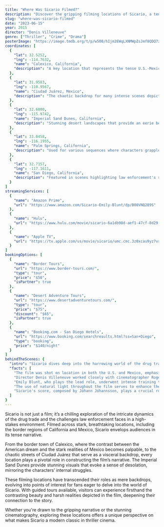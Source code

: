 ```yaml
---
title: "Where Was Sicario Filmed?"
description: "Discover the gripping filming locations of Sicario, a tense thriller that showcases the stark beauty of the U.S.-Mexico border and the intense world of drug trafficking."
slug: "where-was-sicario-filmed"
date: "2023-06-15"
year: 2015
director: "Denis Villeneuve"
genre: ["Thriller", "Crime", "Drama"]
posterImage: "https://image.tmdb.org/t/p/w500/hIjm2EWqLXNMWpZsJmf8QDQ7zYf.jpg"
coordinates: [
  { 
    "lat": 32.5252, 
    "lng": -114.7632, 
    "name": "Calexico, California", 
    "description": "A key location that represents the tense U.S.-Mexico border and its complexities."
  },
  { 
    "lat": 31.9583, 
    "lng": -110.9567, 
    "name": "Ciudad Juárez, Mexico", 
    "description": "The chaotic backdrop for many intense scenes depicting the drug war."
  },
  { 
    "lat": 32.6000, 
    "lng": -115.9742, 
    "name": "Imperial Sand Dunes, California", 
    "description": "Stunning desert landscapes that provide an eerie beauty throughout the film."
  },
  { 
    "lat": 33.0458, 
    "lng": -116.1955, 
    "name": "Palm Springs, California", 
    "description": "Used for various sequences where characters grapple with their moral choices."
  },
  { 
    "lat": 32.7157, 
    "lng": -117.1611, 
    "name": "San Diego, California", 
    "description": "Featured in scenes highlighting law enforcement's struggle against drug cartels."
  }
]
streamingServices: [
  {
    "name": "Amazon Prime",
    "url": "https://www.amazon.com/Sicario-Emily-Blunt/dp/B00VNQ289S"
  },
  {
    "name": "Hulu",
    "url": "https://www.hulu.com/movie/sicario-6a1db98d-aef1-47cf-8d29-e2a9d6b91479"
  },
  {
    "name": "Apple TV",
    "url": "https://tv.apple.com/us/movie/sicario/umc.cmc.3z0xcau9yz7vs3ti7ofz6tkft"
  }
]
bookingOptions: [
  {
    "name": "Border Tours",
    "url": "https://www.border-tours.com/",
    "type": "tour",
    "price": "$50",
    "isPartner": true
  },
  {
    "name": "Desert Adventure Tours",
    "url": "https://www.desertadventuretours.com/",
    "type": "tour",
    "price": "$75",
    "discount": "$65",
    "isPartner": true
  },
  {
    "name": "Booking.com - San Diego Hotels",
    "url": "https://www.booking.com/searchresults.html?ss=San+Diego",
    "type": "booking",
    "price": "$140/night"
  }
]
behindTheScenes: {
  "intro": "Sicario dives deep into the harrowing world of the drug trade along the U.S.-Mexico border, bringing viewers face-to-face with moral ambiguities and chilling realities. The film captures stunning landscapes and tense atmospheres that enhance its gripping narrative.",
  "facts": [
    "The film was shot on location in both the U.S. and Mexico, emphasizing the real-life implications of the drug war.",
    "Director Denis Villeneuve worked closely with cinematographer Roger Deakins to create hauntingly beautiful visuals that reflect the film's themes.",
    "Emily Blunt, who plays the lead role, underwent intense training to prepare for her portrayal of an FBI agent navigating the complexities of the situation.",
    "The use of natural light throughout the film serves to enhance the authenticity of the story being told.",
    "Sicario's score, composed by Jóhann Jóhannsson, plays a crucial role in setting the film's tone and heightening tension."
  ]
}
---
```


<SicarioFilmingLocations />

Sicario is not just a film; it’s a chilling exploration of the intricate dynamics of the drug trade and the challenges law enforcement faces in a high-stakes environment. Filmed across stark, breathtaking locations, including the border regions of California and Mexico, Sicario envelops audiences in its tense narrative.

From the border town of Calexico, where the contrast between the American dream and the stark realities of Mexico becomes palpable, to the chaotic streets of Ciudad Juárez that serve as a visceral backdrop, every location plays a pivotal role in constructing the film’s narrative. The Imperial Sand Dunes provide stunning visuals that evoke a sense of desolation, mirroring the characters’ internal struggles.

These filming locations have transcended their roles as mere backdrops, evolving into points of interest for fans eager to delve into the world of Sicario. With guided tours available, visitors can experience firsthand the contrasting beauty and harsh realities depicted in the film, deepening their connection to the story.

Whether you're drawn to the gripping narrative or the stunning cinematography, exploring these locations offers a unique perspective on what makes Sicario a modern classic in thriller cinema.